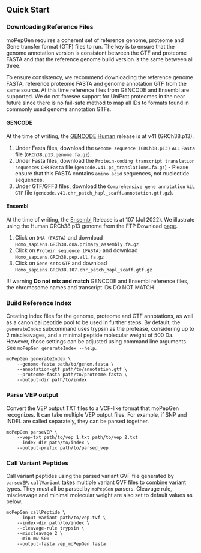 ## Quick Start

### Downloading Reference Files

moPepGen requires a coherent set of reference genome, proteome and Gene transfer format (GTF) files to run. The key is to ensure that the genome annotation version is consistent between the GTF and proteome FASTA and that the reference genome build version is the same between all three.

To ensure consistency, we recommend downloading the reference genome FASTA, reference proteome FASTA and genome annotation GTF from the same source. At this time reference files from GENCODE and Ensembl are supported. We do not foresee support for UniProt proteomes in the near future since there is no fail-safe method to map all IDs to formats found in commonly used genome annotation GTFs.

#### GENCODE

At the time of writing, the [GENCODE](https://www.gencodegenes.org/) [Human](https://www.gencodegenes.org/human/) release is at v41 (GRCh38.p13).

1. Under Fasta files, download the `Genome sequence (GRCh38.p13)` `ALL` `Fasta` file (`GRCh38.p13.genome.fa.gz`).
2. Under Fasta files, download the `Protein-coding transcript translation sequences` `CHR` `Fasta` file (`gencode.v41.pc_translations.fa.gz`) - Please ensure that this FASTA contains `amino acid` sequences, not nucleotide sequences.
3. Under GTF/GFF3 files, download the `Comprehensive gene annotation` `ALL` `GTF` file (`gencode.v41.chr_patch_hapl_scaff.annotation.gtf.gz`).

#### Ensembl

At the time of writing, the [Ensembl](https://www.ensembl.org/index.html) Release is at 107 (Jul 2022). We illustrate using the Human GRCh38.p13 genome from the FTP Download [page](https://www.ensembl.org/info/data/ftp/index.html).

1. Click on `DNA (FASTA)` and download `Homo_sapiens.GRCh38.dna.primary_assembly.fa.gz`
2. Click on `Protein sequence (FASTA)` and download `Homo_sapiens.GRCh38.pep.all.fa.gz`
3. Click on `Gene sets` `GTF` and download `Homo_sapiens.GRCh38.107.chr_patch_hapl_scaff.gtf.gz`

!!! warning
    **Do not mix and match** GENCODE and Ensembl reference files, the chromosome names and transcript IDs DO NOT MATCH

### Build Reference Index

Creating index files for the genome, proteome and GTF annotations, as well as a canonical peptide pool to be used in further steps. By default, the `generateIndex` subcommand uses trypsin as the protease, considering up to 2 miscleavages, and a minimal peptide molecular weight of 500 Da. However, those settings can be adjusted using command line arguments. See `moPepGen generateIndex --help`.

```
moPepGen generateIndex \
    --genome-fasta path/to/genom.fasta \
    --annotation-gtf path/to/annotation.gtf \
    --proteome-fasta path/to/proteome.fasta \
    --output-dir path/to/index
```

### Parse VEP output

Convert the VEP output TXT files to a VCF-like format that moPepGen recognizes. It can take multiple VEP output files. For example, if SNP and INDEL are called separately, they can be parsed together.

```
moPepGen parseVEP \
    --vep-txt path/to/vep_1.txt path/to/vep_2.txt
    --index-dir path/to/index \
    --output-prefix path/to/parsed_vep
```

### Call Variant Peptides

Call variant peptides using the parsed variant GVF file generated by `parseVEP`. `callVariant` takes multiple variant GVF files to combine variant types. They must all be parsed by `moPepGen` parsers. Cleavage rule, miscleavage and minimal molecular weight are also set to default values as below.

```
moPepGen callPeptide \
    --input-variant path/to/vep.tvf \
    --index-dir path/to/index \
    --cleavage-rule trypsin \
    --miscleavage 2 \
    --min-mw 500
    --output-fasta vep_moPepGen.fasta
```

